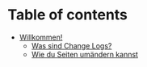 # Table of contents

* [Willkommen!](README.md)
  * [Was sind Change Logs?](willkommen/was-sind-change-logs.md)
  * [Wie du Seiten umändern kannst](readme/wie-du-seiten-umandern-kannst.md)
